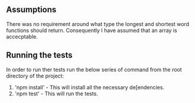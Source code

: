 ## Assumptions ##
There was no requirement around what type the longest and shortest word functions should return. Consequently I have assumed that an array is accecptable.

## Running the tests ##
In order to run ther tests run the below  series of command from the root directory of the project:
1) 'npm install' - This will install all the necessary de[endencies.
2) 'npm test' - This will run the tests.
